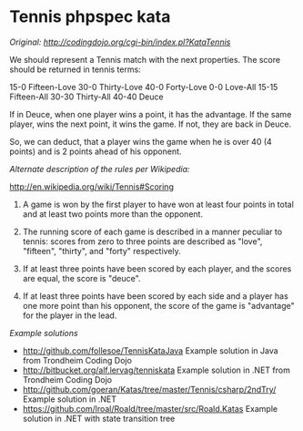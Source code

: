 # Tennis phpspec kata

*Original: http://codingdojo.org/cgi-bin/index.pl?KataTennis*

We should represent a Tennis match with the next properties. The score should be returned in tennis terms:

15-0 Fifteen-Love
30-0 Thirty-Love
40-0 Forty-Love
0-0 Love-All
15-15 Fifteen-All
30-30 Thirty-All
40-40 Deuce

If in Deuce, when one player wins a point, it has the advantage. If the same player, wins the next point, it wins the game. If not, they are back in Deuce.

So, we can deduct, that a player wins the game when he is over 40 (4 points) and is 2 points ahead of his opponent.


*Alternate description of the rules per Wikipedia:* 

http://en.wikipedia.org/wiki/Tennis#Scoring

1. A game is won by the first player to have won at least four points in total and at least two points more than the opponent.

2. The running score of each game is described in a manner peculiar to tennis: scores from zero to three points are described as "love", "fifteen", "thirty", and "forty" respectively.

3. If at least three points have been scored by each player, and the scores are equal, the score is "deuce".

4. If at least three points have been scored by each side and a player has one more point than his opponent, the score of the game is "advantage" for the player in the lead.

*Example solutions*

* http://github.com/follesoe/TennisKataJava Example solution in Java from Trondheim Coding Dojo
* http://bitbucket.org/alf.lervag/tenniskata Example solution in .NET from Trondheim Coding Dojo
* http://github.com/goeran/Katas/tree/master/Tennis/csharp/2ndTry/ Example solution in .NET
* https://github.com/lroal/Roald/tree/master/src/Roald.Katas Example solution in .NET with state transition tree

